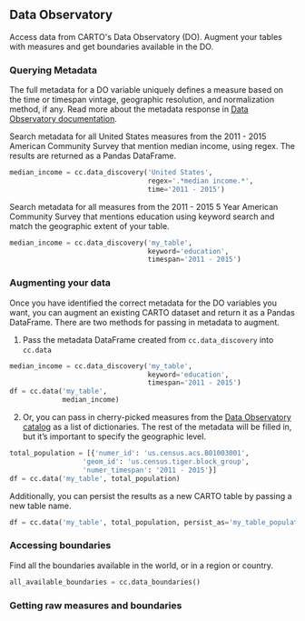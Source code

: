 ## Data Observatory

Access data from CARTO's Data Observatory (DO). Augment your tables with measures and
get boundaries available in the DO.

### Querying Metadata

The full metadata for a DO variable uniquely defines a measure based on the time or timespan vintage,
geographic resolution, and normalization method, if any. Read more about the metadata response in [Data Observatory documentation](https://carto.com/docs/carto-engine/data/measures-functions/#obs_getmetaextent-geometry-metadata-json-max_timespan_rank-max_score_rank-target_geoms).

Search metadata for all United States measures from the 2011 - 2015 American Community Survey
that mention median income, using regex. The results are returned as a Pandas DataFrame.

```python
median_income = cc.data_discovery('United States',
                                  regex='.*median income.*',
                                  time='2011 - 2015')
```

Search metadata for all measures from the 2011 - 2015 5 Year American Community Survey that mentions education using keyword search and match the geographic extent of your table.

```python
median_income = cc.data_discovery('my_table',
                                  keyword='education',
                                  timespan='2011 - 2015')
```

### Augmenting your data

Once you have identified the correct metadata for the DO variables you want, you can augment
an existing CARTO dataset and return it as a Pandas DataFrame. There are two methods
for passing in metadata to augment.

1. Pass the metadata DataFrame created from `cc.data_discovery` into `cc.data`

```python
median_income = cc.data_discovery('my_table',
                                  keyword='education',
                                  timespan='2011 - 2015')
df = cc.data('my_table',
             median_income)
```

2. Or, you can pass in cherry-picked measures from the [Data Observatory catalog](https://cartodb.github.io/bigmetadata/index.html) as a list of dictionaries.
The rest of the metadata will be filled in,
but it’s important to specify the geographic level.

```python
total_population = [{'numer_id': 'us.census.acs.B01003001',
                  'geom_id': 'us.census.tiger.block_group',
                  'numer_timespan': '2011 - 2015'}]
df = cc.data('my_table', total_population)
```

Additionally, you can persist the results as a new CARTO table by passing a new
table name.

```python
df = cc.data('my_table', total_population, persist_as='my_table_population')
```

### Accessing boundaries

Find all the boundaries available in the world, or in a region or country.

```python
all_available_boundaries = cc.data_boundaries()
```

### Getting raw measures and boundaries
